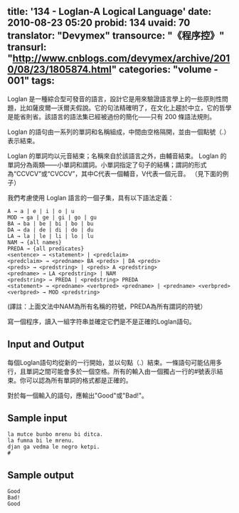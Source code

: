 title: '134 - Loglan-A Logical Language'
date: 2010-08-23 05:20
probid: 134
uvaid: 70
translator: "Devymex"
transource: "《程序控》"
transurl: "http://www.cnblogs.com/devymex/archive/2010/08/23/1805874.html"
categories: "volume - 001"
tags:
---

Loglan 是一種綜合型可發音的語言，設計它是用來驗證語言學上的一些原則性問題，比如薩皮爾—沃爾夫假說。它的句法精確明了，在文化上趨於中立，它的哲學是能省則省。該語言的語法集已經被過份的簡化——只有 200 條語法規則。

Loglan 的語句由一系列的單詞和名稱組成，中間由空格隔開，並由一個點號（.）表示結束。

Loglan 的單詞均以元音結束；名稱來自於該語言之外，由輔音結束。 Loglan 的單詞分為兩類——小單詞和謂詞。小單詞指定了句子的結構；謂詞的形式為“CCVCV”或“CVCCV”，其中C代表一個輔音，V代表一個元音。 （見下面的例子）

我們考慮使用 Loglan 語言的一個子集，具有以下語法定義：

 
	A → a | e | i | o | u
	MOD → ga | ge | gi | go | gu
	BA → ba | be | bi | bo | bu
	DA → da | de | di | do | du
	LA → la | le | li | lo | lu
	NAM → {all names}
	PREDA → {all predicates}
	<sentence> → <statement> | <predclaim>
	<predclaim> → <predname> BA <preds> | DA <preds>
	<preds> → <predstring> | <preds> A <predstring>
	<predname> → LA <predstring> | NAM
	<predstring> → PREDA | <predstring> PREDA
	<statement> → <predname> <verbpred> <predname> | <predname> <verbpred>
	<verbpred> → MOD <predstring>

(譯註：上面文法中NAM為所有名稱的符號，PREDA為所有謂詞的符號）

寫一個程序，讀入一組字符串並確定它們是不是正確的Loglan語句。

<!-- more -->

## Input and Output ##

每個Loglan語句均從新的一行開始，並以句點（.）結束。一條語句可能佔用多行，且單詞之間可能會多於一個空​​格。所有的輸入由一個獨占一行的#號表示結束。你可以認為所有單詞的格式都是正確的。

對於每一個輸入的語句，應輸出"Good"或"Bad!"。

  
## Sample input ##

	la mutce bunbo mrenu bi ditca.
	la fumna bi le mrenu.
	djan ga vedma le negro ketpi.
	#
 
## Sample output ##

	Good
	Bad!
	Good